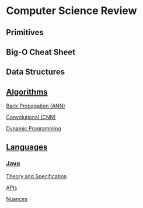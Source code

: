 # Computer Science Review

## Primitives

## Big-O Cheat Sheet

## Data Structures

## [Algorithms](https://github.com/unboagable/engineering-roadmap/blob/master/Computer%20Science%20Review/Notes/Algorithms/Algorithms.md)

[Back Propagation (ANN)](https://github.com/unboagable/engineering-roadmap/blob/master/Computer%20Science%20Review/Notes/Algorithms/Artificial%20Intelligence/Machine%20Learning/Nondeterministic/Back%20Propagation%20(ANN)/Back%20Propagation%20(ANN).md)

[Convolutional (CNN)](https://github.com/unboagable/engineering-roadmap/blob/master/Computer%20Science%20Review/Notes/Algorithms/Artificial%20Intelligence/Machine%20Learning/Nondeterministic/Convolutional%20(CNN)/Convolutional%20(CNN).md)

[Dynamic Programming](https://github.com/unboagable/engineering-roadmap/blob/master/Computer%20Science%20Review/Notes/Algorithms/Artificial%20Intelligence/Machine%20Learning/Deterministic/Dynamic%20Programming/Dynamic%20Programming.md)

## [Languages](https://github.com/unboagable/engineering-roadmap/blob/master/Computer%20Science%20Review/Notes/Languages/Languages.md)

### [Java]()

[Theory and Specification](https://github.com/unboagable/engineering-roadmap/blob/master/Computer%20Science%20Review/Notes/Languages/Java/Theory%20and%20Specification/Theory%20and%20Specification.md)

[APIs](https://github.com/unboagable/engineering-roadmap/blob/master/Computer%20Science%20Review/Notes/Languages/Java/APIs/APIs.md)

[Nuances](https://github.com/unboagable/engineering-roadmap/blob/master/Computer%20Science%20Review/Notes/Languages/Java/Nuances/Nuances.md)

